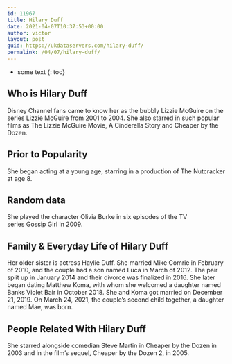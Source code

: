```yaml
---
id: 11967
title: Hilary Duff
date: 2021-04-07T10:37:53+00:00
author: victor
layout: post
guid: https://ukdataservers.com/hilary-duff/
permalink: /04/07/hilary-duff/
---
```


* some text
{: toc}


## Who is Hilary Duff



Disney Channel fans came to know her as the bubbly Lizzie McGuire on the series Lizzie McGuire from 2001 to 2004. She also starred in such popular films as The Lizzie McGuire Movie, A Cinderella Story and Cheaper by the Dozen. 

                
                
                
## Prior to Popularity



She began acting at a young age, starring in a production of The Nutcracker at age 8. 

                
                
                
## Random data



She played the character Olivia Burke in six episodes of the TV series Gossip Girl in 2009. 

                
                
                
## Family & Everyday Life of Hilary Duff



Her older sister is actress Haylie Duff. She married Mike Comrie in February of 2010, and the couple had a son named Luca in March of 2012. The pair split up in January 2014 and their divorce was finalized in 2016. She later began dating Matthew Koma, with whom she welcomed a daughter named Banks Violet Bair in October 2018. She and Koma got married on December 21, 2019. On March 24, 2021, the couple&#8217;s second child together, a daughter named Mae, was born.

                
                
                
## People Related With Hilary Duff



She starred alongside comedian Steve Martin in Cheaper by the Dozen in 2003 and in the film&#8217;s sequel, Cheaper by the Dozen 2, in 2005. 

                
              
            
          
          
          